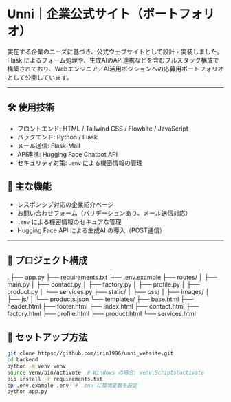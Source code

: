 # Unni｜企業公式サイト（ポートフォリオ）

実在する企業のニーズに基づき、公式ウェブサイトとして設計・実装しました。  
Flask によるフォーム処理や、生成AIのAPI連携などを含むフルスタック構成で構築されており、Webエンジニア／AI活用ポジションへの応募用ポートフォリオとして公開しています。

---

## 🛠️ 使用技術

- フロントエンド: HTML / Tailwind CSS / Flowbite / JavaScript
- バックエンド: Python / Flask
- メール送信: Flask-Mail
- API連携: Hugging Face Chatbot API
- セキュリティ対策: `.env` による機密情報の管理

## 🔑 主な機能

- レスポンシブ対応の企業紹介ページ
- お問い合わせフォーム（バリデーションあり、メール送信対応）
- `.env` による機密情報のセキュアな管理
- Hugging Face API による生成AI の導入（POST通信）

---

## 📁 プロジェクト構成

.
├── app.py
├── requirements.txt
├── .env.example
├── routes/
│ ├── main.py
│ ├── contact.py
│ ├── factory.py
│ ├── profile.py
│ ├── product.py
│ └── services.py
├── static/
│ ├── css/
│ ├── images/
│ ├── js/
│ └── products.json
└── templates/
├── base.html
├── header.html
├── footer.html
├── index.html
├── contact.html
├── factory.html
├── profile.html
├── product.html
└── services.html

## 🚀 セットアップ方法

```bash
git clone https://github.com/irin1996/unni_website.git
cd backend
python -m venv venv
source venv/bin/activate  # Windows の場合: venv\Scripts\activate
pip install -r requirements.txt
cp .env.example .env  # .env に環境変数を設定
python app.py
